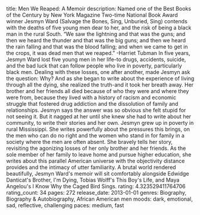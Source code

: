 title: Men We Reaped: A Memoir
description: Named one of the Best Books of the Century by New York Magazine Two-time National Book Award winner Jesmyn Ward (Salvage the Bones, Sing, Unburied, Sing) contends with the deaths of five young men dear to her, and the risk of being a black man in the rural South. “We saw the lightning and that was the guns; and then we heard the thunder and that was the big guns; and then we heard the rain falling and that was the blood falling; and when we came to get in the crops, it was dead men that we reaped.” -Harriet Tubman In five years, Jesmyn Ward lost five young men in her life-to drugs, accidents, suicide, and the bad luck that can follow people who live in poverty, particularly black men. Dealing with these losses, one after another, made Jesmyn ask the question: Why? And as she began to write about the experience of living through all the dying, she realized the truth-and it took her breath away. Her brother and her friends all died because of who they were and where they were from, because they lived with a history of racism and economic struggle that fostered drug addiction and the dissolution of family and relationships. Jesmyn says the answer was so obvious she felt stupid for not seeing it. But it nagged at her until she knew she had to write about her community, to write their stories and her own. Jesmyn grew up in poverty in rural Mississippi. She writes powerfully about the pressures this brings, on the men who can do no right and the women who stand in for family in a society where the men are often absent. She bravely tells her story, revisiting the agonizing losses of her only brother and her friends. As the sole member of her family to leave home and pursue higher education, she writes about this parallel American universe with the objectivity distance provides and the intimacy of utter familiarity. A brutal world rendered beautifully, Jesmyn Ward's memoir will sit comfortably alongside Edwidge Danticat's Brother, I'm Dying, Tobias Wolff's This Boy's Life, and Maya Angelou's I Know Why the Caged Bird Sings.
rating: 4.323529411764706
rating_count: 34
pages: 272
release_date: 2013-01-01
genres: Biography, Biography & Autobiography, African American men
moods: dark, emotional, sad, reflective, challenging
paces: medium, fast